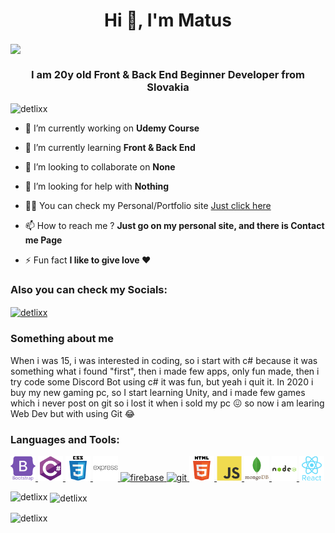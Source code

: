 <h1 align="center">Hi 👋, I'm Matus</h1>
<img align="center" src="https://c.tenor.com/KP0vkZ21aioAAAAM/mandalorian-baby-yoda.gif">
<h3 align="center">I am 20y old Front & Back End Beginner Developer from Slovakia</h3>


<p align="left"> <img src="https://komarev.com/ghpvc/?username=detlixx&label=Profile%20views&color=0e75b6&style=flat" alt="detlixx" /> </p>

- 🔭 I’m currently working on **Udemy Course**

- 🌱 I’m currently learning **Front & Back End**

- 👯 I’m looking to collaborate on **None**

- 🤝 I’m looking for help with **Nothing**

- 👨‍💻 You can check my Personal/Portfolio site [Just click here](https://detlixx.github.io/Portfolio/)

- 📫 How to reach me ? **Just go on my personal site, and there is Contact me Page**

- ⚡ Fun fact **I like to give love ❤️**

<h3 align="left">Also you can check my Socials:</h3>
<p align="left">
<a href="https://instagram.com/detlixx" target="_blank"><img align="center" src="https://raw.githubusercontent.com/rahuldkjain/github-profile-readme-generator/master/src/images/icons/Social/instagram.svg" alt="detlixx" height="30" width="40" /></a>
</p>

<h3>Something about me</h3>
<p>When i was 15, i was interested in coding, so i start with c# because it was something what i found "first", then i made few apps, only fun made, then i try code some Discord Bot using c# it was fun, but yeah i quit it. In 2020 i buy my new gaming pc, so I start learning Unity, and i made few games which i never post on git so i lost it when i sold my pc 😖 so now i am learing Web Dev but with using Git 😂 </p>

<h3 align="left">Languages and Tools:</h3>
<p align="left"> <a href="https://getbootstrap.com" target="_blank" rel="noreferrer"> <img src="https://raw.githubusercontent.com/devicons/devicon/master/icons/bootstrap/bootstrap-plain-wordmark.svg" alt="bootstrap" width="40" height="40"/> </a> <a href="https://www.w3schools.com/cs/" target="_blank" rel="noreferrer"> <img src="https://raw.githubusercontent.com/devicons/devicon/master/icons/csharp/csharp-original.svg" alt="csharp" width="40" height="40"/> </a> <a href="https://www.w3schools.com/css/" target="_blank" rel="noreferrer"> <img src="https://raw.githubusercontent.com/devicons/devicon/master/icons/css3/css3-original-wordmark.svg" alt="css3" width="40" height="40"/> </a> <a href="https://expressjs.com" target="_blank" rel="noreferrer"> <img src="https://raw.githubusercontent.com/devicons/devicon/master/icons/express/express-original-wordmark.svg" alt="express" width="40" height="40"/> </a> <a href="https://firebase.google.com/" target="_blank" rel="noreferrer"> <img src="https://www.vectorlogo.zone/logos/firebase/firebase-icon.svg" alt="firebase" width="40" height="40"/> </a> <a href="https://git-scm.com/" target="_blank" rel="noreferrer"> <img src="https://www.vectorlogo.zone/logos/git-scm/git-scm-icon.svg" alt="git" width="40" height="40"/> </a> <a href="https://www.w3.org/html/" target="_blank" rel="noreferrer"> <img src="https://raw.githubusercontent.com/devicons/devicon/master/icons/html5/html5-original-wordmark.svg" alt="html5" width="40" height="40"/> </a> <a href="https://developer.mozilla.org/en-US/docs/Web/JavaScript" target="_blank" rel="noreferrer"> <img src="https://raw.githubusercontent.com/devicons/devicon/master/icons/javascript/javascript-original.svg" alt="javascript" width="40" height="40"/> </a> <a href="https://www.mongodb.com/" target="_blank" rel="noreferrer"> <img src="https://raw.githubusercontent.com/devicons/devicon/master/icons/mongodb/mongodb-original-wordmark.svg" alt="mongodb" width="40" height="40"/> </a> <a href="https://nodejs.org" target="_blank" rel="noreferrer"> <img src="https://raw.githubusercontent.com/devicons/devicon/master/icons/nodejs/nodejs-original-wordmark.svg" alt="nodejs" width="40" height="40"/> </a> <a href="https://reactjs.org/" target="_blank" rel="noreferrer"> <img src="https://raw.githubusercontent.com/devicons/devicon/master/icons/react/react-original-wordmark.svg" alt="react" width="40" height="40"/> </a> </p>

<p><img align="left" src="https://github-readme-stats.vercel.app/api/top-langs?username=detlixx&show_icons=true&locale=en&layout=compact" alt="detlixx" /></p>

<p>&nbsp;<img align="center" src="https://github-readme-stats.vercel.app/api?username=detlixx&show_icons=true&locale=en" alt="detlixx" /></p>

<p><img align="center" src="https://github-readme-streak-stats.herokuapp.com/?user=detlixx&" alt="detlixx" /></p>

